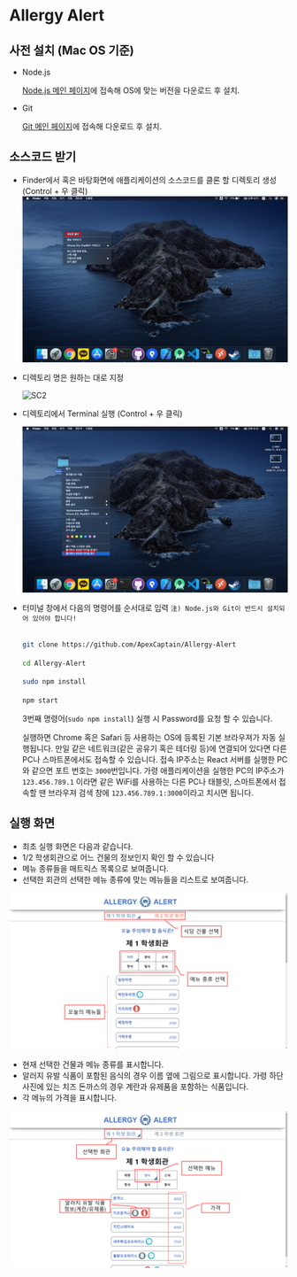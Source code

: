 # Allergy Alert

## 사전 설치 (Mac OS 기준)

- Node.js

  [Node.js 메인 페이지](https://nodejs.org/ko/download/)에 접속해 OS에 맞는 버전을 다운로드 후 설치.

- Git

  [Git 메인 페이지](https://git-scm.com/)에 접속해 다운로드 후 설치.

## 소스코드 받기

- Finder에서 혹은 바탕화면에 애플리케이션의 소스코드를 클론 할 디렉토리 생성 (Control + 우 클릭)
  ![SC1](ReadMeRes/screenshot_1.png)

- 디렉토리 명은 원하는 대로 지정

  ![SC2](ReadMeRes/screenshot_2.png)

- 디렉토리에서 Terminal 실행 (Control + 우 클릭)

  ![SC3](ReadMeRes/screenshot_3.png)

- 터미널 창에서 다음의 명령어를 순서대로 입력 `注) Node.js와 Git이 반드시 설치되어 있어야 합니다!`

  ```sh

  git clone https://github.com/ApexCaptain/Allergy-Alert

  cd Allergy-Alert

  sudo npm install

  npm start

  ```

  3번째 명령어(`sudo npm install`) 실행 시 Password를 요청 할 수 있습니다.

  실행하면 Chrome 혹은 Safari 등 사용하는 OS에 등록된 기본 브라우져가 자동 실행됩니다. 만일 같은 네트워크(같은 공유기 혹은 테더링 등)에 연결되어 있다면 다른 PC나 스마트폰에서도 접속할 수 있습니다. 접속 IP주소는 React 서버를 실행한 PC와 같으면 포트 번호는 `3000`번입니다. 가령 애플리케이션을 실행한 PC의 IP주소가 `123.456.789.1` 이라면 같은 WiFi를 사용하는 다른 PC나 태블릿, 스마트폰에서 접속할 땐 브라우져 검색 창에 `123.456.789.1:3000`이라고 치시면 됩니다.

## 실행 화면

- 최초 실행 화면은 다음과 같습니다.
- 1/2 학생회관으로 어느 건물의 정보인지 확인 할 수 있습니다
- 메뉴 종류들을 매트릭스 목록으로 보여줍니다.
- 선택한 회관의 선택한 메뉴 종류에 맞는 메뉴들을 리스트로 보여줍니다.

![SC4](ReadMeRes/example_1.png)

- 현재 선택한 건물과 메뉴 종류를 표시합니다.
- 알러지 유발 식품이 포함된 음식의 경우 이름 옆에 그림으로 표시합니다. 가령 하단 사진에 있는 치즈 돈까스의 경우 계란과 유제품을 포함하는 식품입니다.
- 각 메뉴의 가격을 표시합니다.

![SC5](ReadMeRes/example_2.png)
